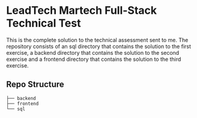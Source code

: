 # LeadTech Martech Full-Stack Technical Test

This is the complete solution to the technical assessment sent to me. The repository consists of an sql directory that contains the solution to the first exercise, a backend directory that contains the solution to the second exercise and a frontend directory that contains the solution to the third exercise. 

## Repo Structure

```
├── backend
├── frontend
└── sql
```